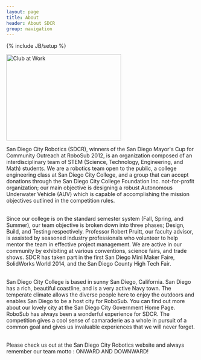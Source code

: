 ```yaml
---
layout: page
title: About
header: About SDCR
group: navigation
---
```

{% include JB/setup %}

<!--
Google Map embed:

Original object:
<iframe width="600" height="450" frameborder="0" style="border:0" src="https://www.google.com/maps/embed/v1/place?q=san%20diego%20city%20college&key=AIzaSyC-c-4P3FhPrpP08DmDmrwjG44DUE3v_LU"></iframe>

Fluid Map Maintaining:
http://codepen.io/bradfrost/full/vwInb

Uncle Dave's Ol' Padded Box:
http://daverupert.com/2012/04/uncle-daves-ol-padded-box/
-->

<div id="wrapper">
    <div id = "leftcolumn"><img src="https://github.com/sdcityrobotics/sdcityrobotics.github.io/blob/master/siteimages/clubimage8.png" alt="Club at Work" style="width:304px;height:228px">
    </div>
    <div id = "rightcolumn">
    <p> San Diego City Robotics (SDCR), winners of the San Diego Mayor's Cup for Community Outreach at RoboSub 2012, is an organization composed of an interdisciplinary team of STEM (Science, Technology, Engineering, and Math) students. We are a robotics team open to the public, a college engineering class at San Diego City College, and a group that can accept donations through the San Diego City College Foundation Inc. not-for-profit organization; our main objective is designing a robust Autonomous Underwater Vehicle (AUV) which is capable of accomplishing the mission objectives outlined in the competition rules. <br><br>
 
Since our college is on the standard semester system (Fall, Spring, and Summer), our team objective is broken down into three phases; Design, Build, and Testing respectively. Professor Robert Pruitt, our faculty advisor, is assisted by seasoned industry professionals who volunteer to help mentor the team in effective project management. We are active in our community by exhibiting at various conventions, science fairs, and trade shows. SDCR has taken part in the first San Diego Mini Maker Faire, SolidWorks World 2014, and the San Diego County High Tech Fair.<br><br>
 
San Diego City College is based in sunny San Diego, California. San Diego has a rich, beautiful coastline, and is a very active Navy town. The temperate climate allows the diverse people here to enjoy the outdoors and enables San Diego to be a host city for RoboSub. You can find out more about our lovely city at the San Diego City Government Home Page. RoboSub has always been a wonderful experience for SDCR. The competition gives a cool sense of camaraderie as a whole in pursuit of a common goal and gives us invaluable experiences that we will never forget.<br><br>
 
Please check us out at the San Diego City Robotics website and always remember our team motto : ONWARD AND DOWNWARD!
</p>
    </div>
</div>
